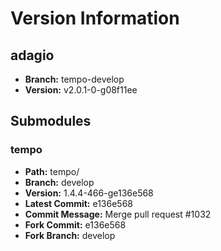 # Version Information

## adagio
- **Branch:** tempo-develop
- **Version:** v2.0.1-0-g08f11ee


## Submodules

### tempo
- **Path:** tempo/
- **Branch:** develop
- **Version:** 1.4.4-466-ge136e568
- **Latest Commit:** e136e568
- **Commit Message:** Merge pull request #1032
- **Fork Commit:** e136e568
- **Fork Branch:** develop

